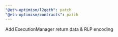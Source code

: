 ```yaml
---
"@eth-optimism/l2geth": patch
"@eth-optimism/contracts": patch
---
```


Add ExecutionManager return data & RLP encoding
